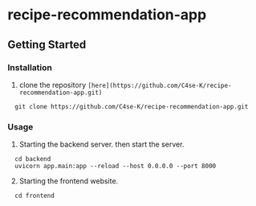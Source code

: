 # recipe-recommendation-app














## Getting Started

### Installation

1. clone the repository ` [here](https://github.com/C4se-K/recipe-recommendation-app.git) `
```text
  git clone https://github.com/C4se-K/recipe-recommendation-app.git
```


### Usage
1. Starting the backend server.
   then start the server. 
```text
  cd backend
  uvicorn app.main:app --reload --host 0.0.0.0 --port 8000
```

2. Starting the frontend website.
```text
  cd frontend
```
